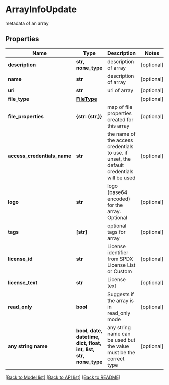 # ArrayInfoUpdate

metadata of an array

## Properties
Name | Type | Description | Notes
------------ | ------------- | ------------- | -------------
**description** | **str, none_type** | description of array | [optional] 
**name** | **str** | description of array | [optional] 
**uri** | **str** | uri of array | [optional] 
**file_type** | [**FileType**](FileType.md) |  | [optional] 
**file_properties** | **{str: (str,)}** | map of file properties created for this array | [optional] 
**access_credentials_name** | **str** | the name of the access credentials to use. if unset, the default credentials will be used | [optional] 
**logo** | **str** | logo (base64 encoded) for the array. Optional | [optional] 
**tags** | **[str]** | optional tags for array | [optional] 
**license_id** | **str** | License identifier from SPDX License List or Custom | [optional] 
**license_text** | **str** | License text | [optional] 
**read_only** | **bool** | Suggests if the array is in read_only mode | [optional] 
**any string name** | **bool, date, datetime, dict, float, int, list, str, none_type** | any string name can be used but the value must be the correct type | [optional]

[[Back to Model list]](../README.md#documentation-for-models) [[Back to API list]](../README.md#documentation-for-api-endpoints) [[Back to README]](../README.md)


